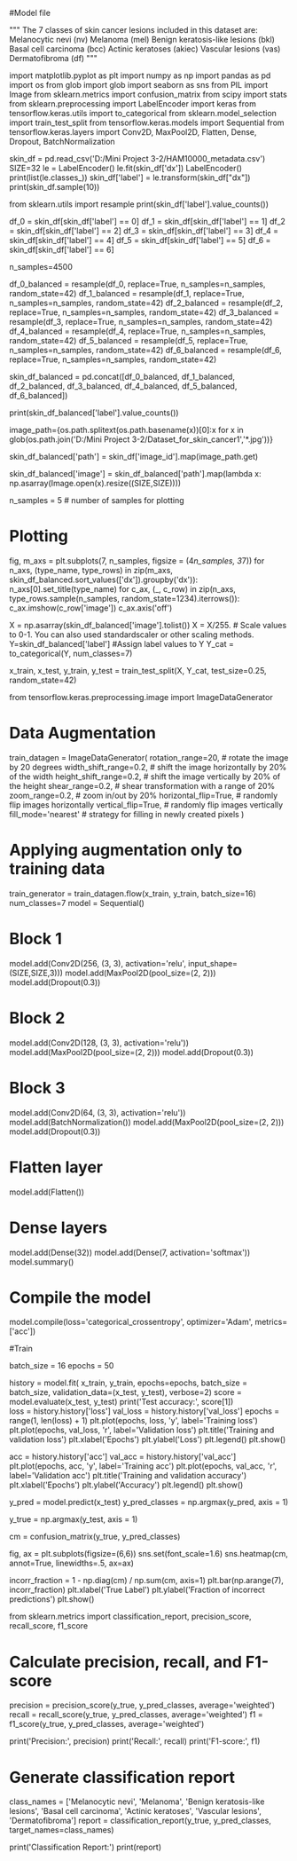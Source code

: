 #Model file

"""
The 7 classes of skin cancer lesions included in this dataset are:
Melanocytic nevi (nv)
Melanoma (mel)
Benign keratosis-like lesions (bkl)
Basal cell carcinoma (bcc) 
Actinic keratoses (akiec)
Vascular lesions (vas)
Dermatofibroma (df)
"""

import matplotlib.pyplot as plt
import numpy as np
import pandas as pd
import os
from glob import glob
import seaborn as sns
from PIL import Image
from sklearn.metrics import confusion_matrix
from scipy import stats
from sklearn.preprocessing import LabelEncoder
import keras
from tensorflow.keras.utils import to_categorical
from sklearn.model_selection import train_test_split
from tensorflow.keras.models import Sequential
from tensorflow.keras.layers import Conv2D, MaxPool2D, Flatten, Dense, Dropout, BatchNormalization

skin_df = pd.read_csv('D:/Mini Project 3-2/HAM10000_metadata.csv')
SIZE=32
le = LabelEncoder()
le.fit(skin_df['dx'])
LabelEncoder()
print(list(le.classes_))
skin_df['label'] = le.transform(skin_df["dx"]) 
print(skin_df.sample(10))

from sklearn.utils import resample
print(skin_df['label'].value_counts())

df_0 = skin_df[skin_df['label'] == 0]
df_1 = skin_df[skin_df['label'] == 1]
df_2 = skin_df[skin_df['label'] == 2]
df_3 = skin_df[skin_df['label'] == 3]
df_4 = skin_df[skin_df['label'] == 4]
df_5 = skin_df[skin_df['label'] == 5]
df_6 = skin_df[skin_df['label'] == 6]

n_samples=4500

df_0_balanced = resample(df_0, replace=True, n_samples=n_samples, random_state=42) 
df_1_balanced = resample(df_1, replace=True, n_samples=n_samples, random_state=42) 
df_2_balanced = resample(df_2, replace=True, n_samples=n_samples, random_state=42)
df_3_balanced = resample(df_3, replace=True, n_samples=n_samples, random_state=42)
df_4_balanced = resample(df_4, replace=True, n_samples=n_samples, random_state=42)
df_5_balanced = resample(df_5, replace=True, n_samples=n_samples, random_state=42)
df_6_balanced = resample(df_6, replace=True, n_samples=n_samples, random_state=42)

skin_df_balanced = pd.concat([df_0_balanced, df_1_balanced, 
                              df_2_balanced, df_3_balanced, 
                              df_4_balanced, df_5_balanced, df_6_balanced])

print(skin_df_balanced['label'].value_counts())

image_path={os.path.splitext(os.path.basename(x))[0]:x
            for x in glob(os.path.join('D:/Mini Project 3-2/Dataset_for_skin_cancer1','*.jpg'))}



skin_df_balanced['path'] = skin_df['image_id'].map(image_path.get)

skin_df_balanced['image'] = skin_df_balanced['path'].map(lambda x: np.asarray(Image.open(x).resize((SIZE,SIZE))))

n_samples = 5  # number of samples for plotting
# Plotting
fig, m_axs = plt.subplots(7, n_samples, figsize = (4*n_samples, 3*7))
for n_axs, (type_name, type_rows) in zip(m_axs, 
                                         skin_df_balanced.sort_values(['dx']).groupby('dx')):
    n_axs[0].set_title(type_name)
    for c_ax, (_, c_row) in zip(n_axs, type_rows.sample(n_samples, random_state=1234).iterrows()):
        c_ax.imshow(c_row['image'])
        c_ax.axis('off')
        
X = np.asarray(skin_df_balanced['image'].tolist())
X = X/255.  # Scale values to 0-1. You can also used standardscaler or other scaling methods.
Y=skin_df_balanced['label']  #Assign label values to Y
Y_cat = to_categorical(Y, num_classes=7)

x_train, x_test, y_train, y_test = train_test_split(X, Y_cat, test_size=0.25, random_state=42)

from tensorflow.keras.preprocessing.image import ImageDataGenerator

# Data Augmentation
train_datagen = ImageDataGenerator(
    rotation_range=20,  # rotate the image by 20 degrees
    width_shift_range=0.2,  # shift the image horizontally by 20% of the width
    height_shift_range=0.2,  # shift the image vertically by 20% of the height
    shear_range=0.2,  # shear transformation with a range of 20%
    zoom_range=0.2,  # zoom in/out by 20%
    horizontal_flip=True,  # randomly flip images horizontally
    vertical_flip=True,  # randomly flip images vertically
    fill_mode='nearest'  # strategy for filling in newly created pixels
)

# Applying augmentation only to training data
train_generator = train_datagen.flow(x_train, y_train, batch_size=16)
num_classes=7
model = Sequential()

# Block 1
model.add(Conv2D(256, (3, 3), activation='relu', input_shape=(SIZE,SIZE,3)))
model.add(MaxPool2D(pool_size=(2, 2)))
model.add(Dropout(0.3))

# Block 2
model.add(Conv2D(128, (3, 3), activation='relu'))
model.add(MaxPool2D(pool_size=(2, 2)))
model.add(Dropout(0.3))

# Block 3
model.add(Conv2D(64, (3, 3), activation='relu'))
model.add(BatchNormalization())
model.add(MaxPool2D(pool_size=(2, 2)))
model.add(Dropout(0.3))

# Flatten layer
model.add(Flatten())

# Dense layers
model.add(Dense(32))
model.add(Dense(7, activation='softmax'))  
model.summary()

# Compile the model
model.compile(loss='categorical_crossentropy', optimizer='Adam', metrics=['acc']) 

#Train

batch_size = 16 
epochs = 50

history = model.fit(
    x_train, y_train,
    epochs=epochs,
    batch_size = batch_size,
    validation_data=(x_test, y_test),
    verbose=2)
score = model.evaluate(x_test, y_test)
print('Test accuracy:', score[1])  
loss = history.history['loss']
val_loss = history.history['val_loss']
epochs = range(1, len(loss) + 1)
plt.plot(epochs, loss, 'y', label='Training loss')
plt.plot(epochs, val_loss, 'r', label='Validation loss')
plt.title('Training and validation loss')
plt.xlabel('Epochs')
plt.ylabel('Loss')
plt.legend()
plt.show()


acc = history.history['acc']
val_acc = history.history['val_acc']
plt.plot(epochs, acc, 'y', label='Training acc')
plt.plot(epochs, val_acc, 'r', label='Validation acc')
plt.title('Training and validation accuracy')
plt.xlabel('Epochs')
plt.ylabel('Accuracy')
plt.legend()
plt.show()

y_pred = model.predict(x_test)
y_pred_classes = np.argmax(y_pred, axis = 1) 

y_true = np.argmax(y_test, axis = 1) 

cm = confusion_matrix(y_true, y_pred_classes)

fig, ax = plt.subplots(figsize=(6,6))
sns.set(font_scale=1.6)
sns.heatmap(cm, annot=True, linewidths=.5, ax=ax)

incorr_fraction = 1 - np.diag(cm) / np.sum(cm, axis=1)
plt.bar(np.arange(7), incorr_fraction)
plt.xlabel('True Label')
plt.ylabel('Fraction of incorrect predictions')
plt.show()

from sklearn.metrics import classification_report, precision_score, recall_score, f1_score

# Calculate precision, recall, and F1-score
precision = precision_score(y_true, y_pred_classes, average='weighted')
recall = recall_score(y_true, y_pred_classes, average='weighted')
f1 = f1_score(y_true, y_pred_classes, average='weighted')

print('Precision:', precision)
print('Recall:', recall)
print('F1-score:', f1)

# Generate classification report
class_names = ['Melanocytic nevi', 'Melanoma', 'Benign keratosis-like lesions', 
               'Basal cell carcinoma', 'Actinic keratoses', 'Vascular lesions', 'Dermatofibroma']
report = classification_report(y_true, y_pred_classes, target_names=class_names)

print('Classification Report:')
print(report)

